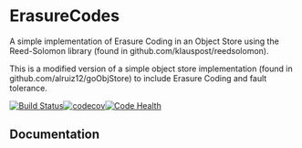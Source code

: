 # ErasureCodes

A simple implementation of Erasure Coding in an Object Store using the Reed-Solomon library (found in github.com/klauspost/reedsolomon).

This is a modified version of a simple object store implementation (found in github.com/alruiz12/goObjStore) to include Erasure Coding and fault tolerance.

[![Build Status](https://travis-ci.org/davizzard/ErasureCodes.svg?branch=master)](https://travis-ci.org/davizzard/ErasureCodes)[![codecov](https://codecov.io/gh/davizzard/ErasureCodes/branch/master/graph/badge.svg)](https://codecov.io/gh/davizzard/ErasureCodes)[![Code Health](https://landscape.io/github/davizzard/ErasureCodes/master/landscape.svg?style=flat)](https://landscape.io/github/davizzard/ErasureCodes/master)


## Documentation




